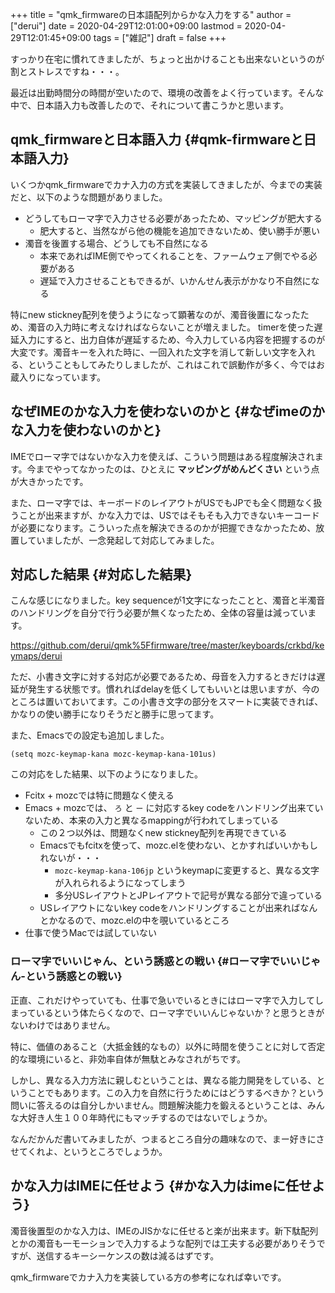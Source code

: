 +++
title = "qmk_firmwareの日本語配列からかな入力をする"
author = ["derui"]
date = 2020-04-29T12:01:00+09:00
lastmod = 2020-04-29T12:01:45+09:00
tags = ["雑記"]
draft = false
+++

すっかり在宅に慣れてきましたが、ちょっと出かけることも出来ないというのが割とストレスですね・・・。

最近は出勤時間分の時間が空いたので、環境の改善をよく行っています。そんな中で、日本語入力も改善したので、それについて書こうかと思います。

<!--more-->


## qmk\_firmwareと日本語入力 {#qmk-firmwareと日本語入力}

いくつかqmk\_firmwareでカナ入力の方式を実装してきましたが、今までの実装だと、以下のような問題がありました。

-   どうしてもローマ字で入力させる必要があったため、マッピングが肥大する
    -   肥大すると、当然ながら他の機能を追加できないため、使い勝手が悪い
-   濁音を後置する場合、どうしても不自然になる
    -   本来であればIME側でやってくれることを、ファームウェア側でやる必要がある
    -   遅延で入力させることもできるが、いかんせん表示がかなり不自然になる

特にnew stickney配列を使うようになって顕著なのが、濁音後置になったため、濁音の入力時に考えなければならないことが増えました。
timerを使った遅延入力にすると、出力自体が遅延するため、今入力している内容を把握するのが大変です。濁音キーを入れた時に、一回入れた文字を消して新しい文字を入れる、ということもしてみたりしましたが、これはこれで誤動作が多く、今ではお蔵入りになっています。


## なぜIMEのかな入力を使わないのかと {#なぜimeのかな入力を使わないのかと}

IMEでローマ字ではないかな入力を使えば、こういう問題はある程度解決されます。今までやってなかったのは、ひとえに **マッピングがめんどくさい** という点が大きかったです。

また、ローマ字では、キーボードのレイアウトがUSでもJPでも全く問題なく扱うことが出来ますが、かな入力では、USではそもそも入力できないキーコードが必要になります。こういった点を解決できるのかが把握できなかったため、放置していましたが、一念発起して対応してみました。


## 対応した結果 {#対応した結果}

こんな感じになりました。key sequenceが1文字になったことと、濁音と半濁音のハンドリングを自分で行う必要が無くなったため、全体の容量は減っています。

<https://github.com/derui/qmk%5Ffirmware/tree/master/keyboards/crkbd/keymaps/derui>

ただ、小書き文字に対する対応が必要であるため、母音を入力するときだけは遅延が発生する状態です。慣れればdelayを低くしてもいいとは思いますが、今のところは置いておいてます。この小書き文字の部分をスマートに実装できれば、かなりの使い勝手になりそうだと勝手に思ってます。

また、Emacsでの設定も追加しました。

```emacs-lisp
(setq mozc-keymap-kana mozc-keymap-kana-101us)
```

この対応をした結果、以下のようになりました。

-   Fcitx + mozcでは特に問題なく使える
-   Emacs + mozcでは、 `ろ` と `ー` に対応するkey codeをハンドリング出来ていないため、本来の入力と異なるmappingが行われてしまっている
    -   この２つ以外は、問題なくnew stickney配列を再現できている
    -   Emacsでもfcitxを使って、mozc.elを使わない、とかすればいいかもしれないが・・・
        -   `mozc-keymap-kana-106jp` というkeymapに変更すると、異なる文字が入れられるようになってしまう
        -   多分USレイアウトとJPレイアウトで記号が異なる部分で違っている
    -   USレイアウトにないkey codeをハンドリングすることが出来ればなんとかなるので、mozc.elの中を覗いているところ
-   仕事で使うMacでは試していない


### ローマ字でいいじゃん、という誘惑との戦い {#ローマ字でいいじゃん-という誘惑との戦い}

正直、これだけやっていても、仕事で急いでいるときにはローマ字で入力してしまっているという体たらくなので、ローマ字でいいんじゃないか？と思うときがないわけではありません。

特に、価値のあること（大抵金銭的なもの）以外に時間を使うことに対して否定的な環境にいると、非効率自体が無駄とみなされがちです。

しかし、異なる入力方法に親しむということは、異なる能力開発をしている、ということでもあります。この入力を自然に行うためにはどうするべきか？という問いに答えるのは自分しかいません。問題解決能力を鍛えるということは、みんな大好き人生１００年時代にもマッチするのではないでしょうか。

なんだかんだ書いてみましたが、つまるところ自分の趣味なので、まー好きにさせてくれよ、というところでしょうか。


## かな入力はIMEに任せよう {#かな入力はimeに任せよう}

濁音後置型のかな入力は、IMEのJISかなに任せると楽が出来ます。新下駄配列とかの濁音も一モーションで入力するような配列では工夫する必要がありそうですが、送信するキーシーケンスの数は減るはずです。

qmk\_firmwareでカナ入力を実装している方の参考になれば幸いです。
